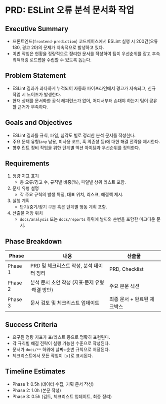 # PRD: ESLint 오류 분석 문서화 작업

## Executive Summary
- 프론트엔드(`frontend-prediction`) 코드베이스에서 ESLint 실행 시 200건(오류 180, 경고 20)의 문제가 지속적으로 발생하고 있다.
- 이번 작업은 현황을 정량적으로 정리한 문서를 작성하여 팀이 우선순위를 잡고 후속 리팩터링 로드맵을 수립할 수 있도록 돕는다.

## Problem Statement
- ESLint 결과가 과다하게 누적되어 자동화 파이프라인에서 경고가 지속되고, 신규 작업 시 노이즈가 발생한다.
- 현재 상태를 문서화한 공식 레퍼런스가 없어, 어디서부터 손대야 하는지 팀이 공유할 근거가 부족하다.

## Goals and Objectives
- ESLint 결과를 규칙, 파일, 심각도 별로 정리한 분석 문서를 작성한다.
- 주요 문제 유형(`any` 남용, 미사용 코드, 훅 의존성 등)에 대한 해결 전략을 제시한다.
- 향후 린트 정비 작업을 위한 단계별 액션 아이템과 우선순위를 정의한다.

## Requirements
1. 정량 지표 표기  
   - 총 오류/경고 수, 규칙별 비중(%), 파일별 상위 리스트 포함.
2. 문제 유형 설명  
   - 각 주요 규칙의 발생 특징, 대표 위치, 리스크, 해결책 제시.
3. 실행 계획  
   - 단기/중기/장기 구분 혹은 단계별 행동 계획 포함.
4. 산출물 저장 위치  
   - `docs/analysis` 또는 `docs/reports` 하위에 날짜와 순번을 포함한 마크다운 문서.

## Phase Breakdown
| Phase | 내용 | 산출물 |
| --- | --- | --- |
| Phase 1 | PRD 및 체크리스트 작성, 분석 데이터 정리 | PRD, Checklist |
| Phase 2 | 분석 문서 초안 작성 (지표·문제 유형·해결 방안) | 주요 본문 섹션 |
| Phase 3 | 문서 검토 및 체크리스트 업데이트 | 최종 문서 + 완료된 체크박스 |

## Success Criteria
- 요구된 정량 지표가 표/리스트 등으로 명확히 표현된다.
- 각 규칙별 해결 전략이 실행 가능한 수준으로 작성된다.
- 문서가 `docs/**` 하위에 날짜+순번 규칙으로 저장된다.
- 체크리스트에서 모든 작업이 `[x]`로 표시된다.

## Timeline Estimates
- Phase 1: 0.5h (데이터 수집, 기획 문서 작성)
- Phase 2: 1.0h (본문 작성)
- Phase 3: 0.5h (검토, 체크리스트 업데이트, 최종 정리)

